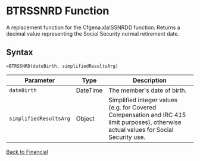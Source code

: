 # BTRSSNRD Function

A replacement function for the Cfgena.xla!SSNRD() function.  Returns a decimal value representing the Social Security normal retirement date.

## Syntax

```excel
=BTRSSNRD(dateBirth, simplifiedResultsArg)
```

Parameter | Type | Description
---|---|---
`dateBirth` | DateTime | The member's date of birth.
`simplifiedResultsArg` | Object | Simplified integer values (e.g. for Covered Compensation and IRC 415 limit purposes), otherwise actual values for Social Security use.

[Back to Financial](RBLeFinancial.md)